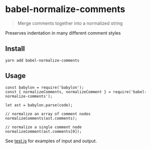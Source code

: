 # babel-normalize-comments

> Merge comments together into a normalized string

Preserves indentation in many different comment styles

## Install

```
yarn add babel-normalize-comments
```

## Usage

```
const babylon = require('babylon');
const { normalizeComments, normalizeComment } = require('babel-normalize-comments');

let ast = babylon.parse(code);

// normalize an array of comment nodes
normalizeComments(ast.comments);

// normalize a single comment node
normalizeComment(ast.comments[0]);
```

See [test.js](test.js) for examples of input and output.
